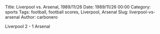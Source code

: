 Title: Liverpool vs. Arsenal, 1989/11/26
Date: 1989/11/26 00:00
Category: sports
Tags: football, football scores, Liverpool, Arsenal
Slug: liverpool-vs-arsenal
Author: carbonero


Liverpool 2 - 1 Arsenal
